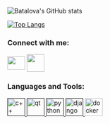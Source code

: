

![Batalova's GitHub stats](https://github-readme-stats.vercel.app/api?username=batalova90&theme=buefy&show_icons=true)
<br>

 [![Top Langs](https://github-readme-stats.vercel.app/api/top-langs/?username=batalova90&langs_count=8)](https://github.com/anuraghazra/github-readme-stats)
<h3 align="left">Connect with me:</h3>
<p align="left">

<a href="https://batalova.av@gmail.com" target="blank"><img align="center" src="https://img.icons8.com/doodle/48/000000/gmail.png" alt="" height="30" width="40" /></a>
<a href="https://t.me/batalova91" target="blank"><img align="center" src="https://img.icons8.com/color/48/000000/telegram-app--v5.png" alt="" height="40" width="40" /></a>
</p>


<h3 align="left">Languages and Tools:</h3>
<p align="left"> <a href="" target="_blank"> <img src="https://img.icons8.com/ios-filled/50/000000/c-plus-plus-logo.png" alt="c++" width="40" height="40"/> </a><a href="" target="_blank"> <img src="https://img.icons8.com/ios-filled/50/000000/qt.png" alt="qt" width="40" height="40"/> </a> <a href="" target="_blank"> <img src="https://img.icons8.com/wired/64/000000/python.png" alt="python" width="40" height="40"/> </a> <a href="" target="_blank"> <img src="https://img.icons8.com/ios/50/000000/django.png" alt="django" width="40" height="40"/> </a> <a href=" target="_blank"> <img src="https://img.icons8.com/wired/64/000000/docker.png" alt="docker" width="40" height="40"/> </a>
  
 
